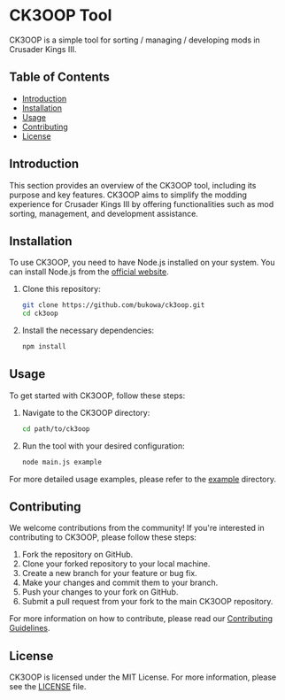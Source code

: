 # CK3OOP Tool

CK3OOP is a simple tool for sorting / managing / developing mods in Crusader Kings III.

## Table of Contents
- [Introduction](#introduction)
- [Installation](#installation)
- [Usage](#usage)
- [Contributing](#contributing)
- [License](#license)

## Introduction
This section provides an overview of the CK3OOP tool, including its purpose and key features. CK3OOP aims to simplify the modding experience for Crusader Kings III by offering functionalities such as mod sorting, management, and development assistance.

## Installation
To use CK3OOP, you need to have Node.js installed on your system. You can install Node.js from the [official website](https://nodejs.org/).

1. Clone this repository:
    ```sh
    git clone https://github.com/bukowa/ck3oop.git
    cd ck3oop
    ```

2. Install the necessary dependencies:
    ```sh
    npm install
    ```

## Usage
To get started with CK3OOP, follow these steps:

1. Navigate to the CK3OOP directory:
    ```bash
    cd path/to/ck3oop
    ```

2. Run the tool with your desired configuration:
    ```bash
    node main.js example
    ```

For more detailed usage examples, please refer to the [example](./example) directory.

## Contributing
We welcome contributions from the community! If you're interested in contributing to CK3OOP, please follow these steps:

1. Fork the repository on GitHub.
2. Clone your forked repository to your local machine.
3. Create a new branch for your feature or bug fix.
4. Make your changes and commit them to your branch.
5. Push your changes to your fork on GitHub.
6. Submit a pull request from your fork to the main CK3OOP repository.

For more information on how to contribute, please read our [Contributing Guidelines](CONTRIBUTING.md).

## License
CK3OOP is licensed under the MIT License. For more information, please see the [LICENSE](LICENSE) file.
